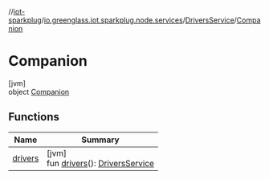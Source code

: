 //[iot-sparkplug](../../../../index.md)/[io.greenglass.iot.sparkplug.node.services](../../index.md)/[DriversService](../index.md)/[Companion](index.md)

# Companion

[jvm]\
object [Companion](index.md)

## Functions

| Name | Summary |
|---|---|
| [drivers](drivers.md) | [jvm]<br>fun [drivers](drivers.md)(): [DriversService](../index.md) |
